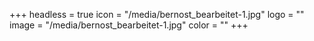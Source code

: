 +++
headless = true
icon = "/media/bernost_bearbeitet-1.jpg"
logo = ""
image = "/media/bernost_bearbeitet-1.jpg"
color = ""
+++
